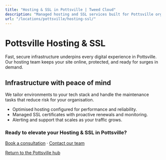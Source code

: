 ```yaml
---
title: "Hosting & SSL in Pottsville | Tweed Cloud"
description: "Managed hosting and SSL services built for Pottsville organisations."
url: "/locations/pottsville/hosting-ssl/"
---
```


# Pottsville Hosting & SSL

Fast, secure infrastructure underpins every digital experience in Pottsville. Our hosting team keeps your site online, protected, and ready for surges in demand.

## Infrastructure with peace of mind

We tailor environments to your tech stack and handle the maintenance tasks that reduce risk for your organisation.

- Optimised hosting configured for performance and reliability.
- Managed SSL certificates with proactive renewals and monitoring.
- Alerting and support that scales as your traffic grows.

### Ready to elevate your Hosting & SSL in Pottsville?

[Book a consultation](/consultation/) · [Contact our team](/contact/)

[Return to the Pottsville hub](/locations/pottsville/)
